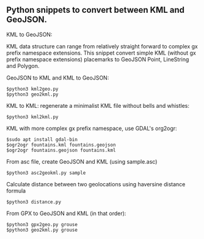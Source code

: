 ## Python snippets to convert between KML and GeoJSON.

KML to GeoJSON:<br>

KML data structure can range from relatively straight forward to complex gx prefix namespace extensions. This snippet convert simple KML (without gx prefix namespace extensions) placemarks to GeoJSON Point, LineString and Polygon. 

GeoJSON to KML and KML to GeoJSON:
```
$python3 kml2geo.py
$python3 geo2kml.py
```

KML to KML: regenerate a minimalist KML file without bells and whistles:
```
$python3 kml2kml.py
```

KML with more complex gx prefix namespace, use GDAL's org2ogr:
```
$sudo apt install gdal-bin
$ogr2ogr fountains.kml fountains.geojson
$ogr2ogr fountains.geojson fountains.kml
```
From asc file, create GeoJSON and KML (using sample.asc)
```
$python3 asc2geokml.py sample
```
Calculate distance between two geolocations using haversine distance formula
```
$python3 distance.py
```
From GPX to GeoJSON and KML (in that order):
```
$python3 gpx2geo.py grouse
$python3 geo2kml.py grouse
```
